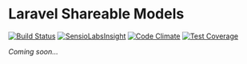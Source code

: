 # Laravel Shareable Models

[![Build Status](https://travis-ci.org/ksassnowski/laravel-shareable-models.svg?branch=master)](https://travis-ci.org/ksassnowski/laravel-shareable-models)
[![SensioLabsInsight](https://insight.sensiolabs.com/projects/4d553d2f-6545-4bf8-8b06-580be8bb7008/mini.png)](https://insight.sensiolabs.com/projects/4d553d2f-6545-4bf8-8b06-580be8bb7008)
[![Code Climate](https://codeclimate.com/github/ksassnowski/laravel-shareable-models/badges/gpa.svg)](https://codeclimate.com/github/ksassnowski/laravel-shareable-models)
[![Test Coverage](https://codeclimate.com/github/ksassnowski/laravel-shareable-models/badges/coverage.svg)](https://codeclimate.com/github/ksassnowski/laravel-shareable-models/coverage)

_Coming soon..._
